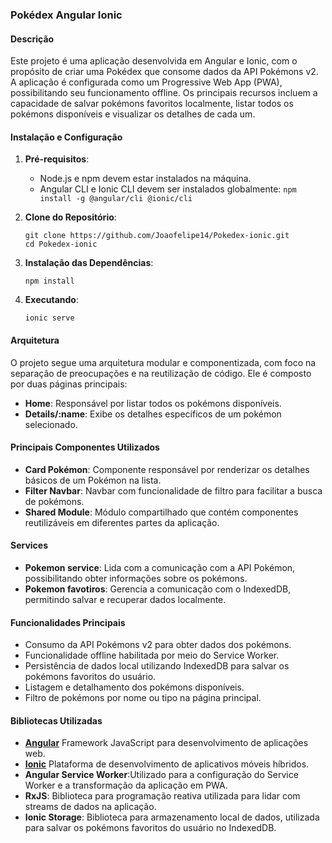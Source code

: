 ###  Pokédex Angular Ionic
#### Descrição
Este projeto é uma aplicação desenvolvida em Angular e Ionic, com o propósito de criar uma Pokédex que consome dados da API Pokémons v2. A aplicação é configurada como um Progressive Web App (PWA), possibilitando seu funcionamento offline. Os principais recursos incluem a capacidade de salvar pokémons favoritos localmente, listar todos os pokémons disponíveis e visualizar os detalhes de cada um.

#### Instalação e Configuração
1. **Pré-requisitos**:
   - Node.js e npm devem estar instalados na máquina.
   - Angular CLI e Ionic CLI devem ser instalados globalmente: `npm install -g @angular/cli @ionic/cli`

2. **Clone do Repositório**:
   ```
   git clone https://github.com/Joaofelipe14/Pokedex-ionic.git
   cd Pokedex-ionic
   ```

3. **Instalação das Dependências**:
   ```
   npm install
   ```
4. **Executando**:
   ```
   ionic serve
   ```

#### Arquitetura
O projeto segue uma arquitetura modular e componentizada, com foco na separação de preocupações e na reutilização de código. Ele é composto por duas páginas principais:

- **Home**: Responsável por listar todos os pokémons disponíveis.
- **Details/:name**: Exibe os detalhes específicos de um pokémon selecionado.

#### Principais Componentes Utilizados
- **Card Pokémon**: Componente responsável por renderizar os detalhes básicos de um Pokémon na lista.
- **Filter Navbar**: Navbar com funcionalidade de filtro para facilitar a busca de pokémons.
- **Shared Module**: Módulo compartilhado que contém componentes reutilizáveis em diferentes partes da aplicação.

#### Services
- **Pokemon service**: Lida com a comunicação com a API Pokémon, possibilitando obter informações sobre os pokémons.
- **Pokemon favotiros**: Gerencia a comunicação com o IndexedDB, permitindo salvar e recuperar dados localmente.

#### Funcionalidades Principais
- Consumo da API Pokémons v2 para obter dados dos pokémons.
- Funcionalidade offline habilitada por meio do Service Worker.
- Persistência de dados local utilizando IndexedDB para salvar os pokémons favoritos do usuário.
- Listagem e detalhamento dos pokémons disponíveis.
- Filtro de pokémons por nome ou tipo na página principal.

#### Bibliotecas Utilizadas
- [**Angular**](https://angular.io/) Framework JavaScript para desenvolvimento de aplicações web.
- [**Ionic**](https://ionicframework.com/docs) Plataforma de desenvolvimento de aplicativos móveis híbridos.
- **Angular Service Worker**:Utilizado para a configuração do Service Worker e a transformação da aplicação em PWA.
- **RxJS**: Biblioteca para programação reativa utilizada para lidar com streams de dados na aplicação.
- **Ionic Storage**:  Biblioteca para armazenamento local de dados, utilizada para salvar os pokémons favoritos do usuário no IndexedDB.




